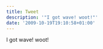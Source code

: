```yaml
---
title: Tweet
description: '"I got wave! woot!"'
date: '2009-10-19T19:10:58+01:00'
---
```

I got wave! woot!
